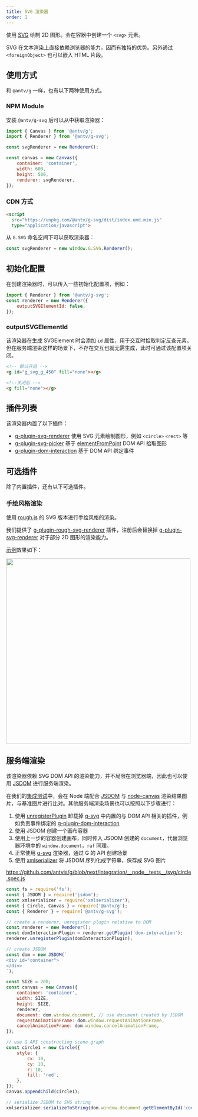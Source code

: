 ```yaml
---
title: SVG 渲染器
order: 1
---
```


使用 [SVG](https://developer.mozilla.org/zh-CN/docs/Web/SVG) 绘制 2D 图形。会在容器中创建一个 `<svg>` 元素。

SVG 在文本渲染上直接依赖浏览器的能力，因而有独特的优势。另外通过 `<foreignObject>` 也可以嵌入 HTML 片段。

## 使用方式

和 `@antv/g` 一样，也有以下两种使用方式。

### NPM Module

安装 `@antv/g-svg` 后可以从中获取渲染器：

```js
import { Canvas } from '@antv/g';
import { Renderer } from '@antv/g-svg';

const svgRenderer = new Renderer();

const canvas = new Canvas({
    container: 'container',
    width: 600,
    height: 500,
    renderer: svgRenderer,
});
```

### CDN 方式

```html
<script
  src="https://unpkg.com/@antv/g-svg/dist/index.umd.min.js"
  type="application/javascript">
```

从 `G.SVG` 命名空间下可以获取渲染器：

```js
const svgRenderer = new window.G.SVG.Renderer();
```

## 初始化配置

在创建渲染器时，可以传入一些初始化配置项，例如：

```js
import { Renderer } from '@antv/g-svg';
const renderer = new Renderer({
    outputSVGElementId: false,
});
```

### outputSVGElementId

该渲染器在生成 SVGElement 时会添加 `id` 属性，用于交互时拾取判定反查元素。但在服务端渲染这样的场景下，不存在交互也就无需生成，此时可通过该配置项关闭。

```html
<!-- 默认开启 -->
<g id="g_svg_g_450" fill="none"></g>

<!--关闭后 -->
<g fill="none"></g>
```

## 插件列表

该渲染器内置了以下插件：

-   [g-plugin-svg-renderer](/zh/docs/plugins/svg-renderer) 使用 SVG 元素绘制图形，例如 `<circle>` `<rect>` 等
-   [g-plugin-svg-picker](/zh/docs/plugins/svg-picker) 基于 [elementFromPoint](https://developer.mozilla.org/zh-CN/docs/Web/API/Document/elementFromPoint) DOM API 拾取图形
-   [g-plugin-dom-interaction](/zh/docs/plugins/dom-interaction) 基于 DOM API 绑定事件

## 可选插件

除了内置插件，还有以下可选插件。

### 手绘风格渲染

使用 [rough.js](https://roughjs.com/) 的 SVG 版本进行手绘风格的渲染。

我们提供了 [g-plugin-rough-svg-renderer](/zh/docs/plugins/rough-svg-renderer) 插件，注册后会替换掉 [g-plugin-svg-renderer](/zh/docs/plugins/svg-renderer) 对于部分 2D 图形的渲染能力。

[示例](/zh/examples/plugins#rough)效果如下：

<img src="https://gw.alipayobjects.com/mdn/rms_6ae20b/afts/img/A*d4iiS5_3YVIAAAAAAAAAAAAAARQnAQ" width="500">

## 服务端渲染

该渲染器依赖 SVG DOM API 的渲染能力，并不局限在浏览器端，因此也可以使用 [JSDOM](https://github.com/jsdom/node-jsdom) 进行服务端渲染。

在我们的[集成测试](https://github.com/antvis/g/tree/next/integration/__node__tests__/svg)中，会在 Node 端配合 [JSDOM](https://github.com/jsdom/node-jsdom) 与 [node-canvas](https://github.com/Automattic/node-canvas) 渲染结果图片，与基准图片进行比对。其他服务端渲染场景也可以按照以下步骤进行：

1. 使用 [unregisterPlugin](/zh/docs/api/renderer/renderer#unregisterplugin) 卸载掉 [g-svg](/zh/docs/api/renderer/svg) 中内置的与 DOM API 相关的插件，例如负责事件绑定的 [g-plugin-dom-interaction](/zh/docs/plugins/dom-interaction)
2. 使用 JSDOM 创建一个画布容器
3. 使用上一步的容器创建画布，同时传入 JSDOM 创建的 `document`，代替浏览器环境中的 `window.document`，`raf` 同理。
4. 正常使用 [g-svg](/zh/docs/api/renderer/svg) 渲染器，通过 G 的 API 创建场景
5. 使用 [xmlserializer](https://www.npmjs.com/package/xmlserializer) 将 JSDOM 序列化成字符串，保存成 SVG 图片

https://github.com/antvis/g/blob/next/integration/__node__tests__/svg/circle.spec.js

```js
const fs = require('fs');
const { JSDOM } = require('jsdom');
const xmlserializer = require('xmlserializer');
const { Circle, Canvas } = require('@antv/g');
const { Renderer } = require('@antv/g-svg');

// create a renderer, unregister plugin relative to DOM
const renderer = new Renderer();
const domInteractionPlugin = renderer.getPlugin('dom-interaction');
renderer.unregisterPlugin(domInteractionPlugin);

// create JSDOM
const dom = new JSDOM(`
<div id="container">
</div>
`);

const SIZE = 200;
const canvas = new Canvas({
    container: 'container',
    width: SIZE,
    height: SIZE,
    renderer,
    document: dom.window.document, // use document created by JSDOM
    requestAnimationFrame: dom.window.requestAnimationFrame,
    cancelAnimationFrame: dom.window.cancelAnimationFrame,
});

// use G API constructing scene graph
const circle1 = new Circle({
    style: {
        cx: 10,
        cy: 10,
        r: 10,
        fill: 'red',
    },
});
canvas.appendChild(circle1);

// serialize JSDOM to SVG string
xmlserializer.serializeToString(dom.window.document.getElementById('container').children[0]);
```
